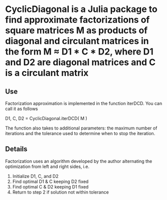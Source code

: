 # CyclicDiagonal is a Julia package to find approximate factorizations of square matrices M as products of diagonal and circulant matrices in the form M ≈ D1 * C * D2, where D1 and D2 are diagonal matrices and C is a circulant matrix

## Use
Factorization approximation is implemented in the function iterDCD. You can call it as follows

  D1, C, D2 = CyclicDiagonal.iterDCD( M )

The function also takes to additional parameters: the maximum number of iterations and the tolerance used to determine when to stop the iteration.

## Details
Factorization uses an algorithm developed by the author alternating the optimization from left and right sides, i.e.

1. Initialize D1, C, and D2
2. Find optimal D1 & C keeping D2 fixed
3. Find optimal C & D2 keeping D1 fixed
4. Return to step 2 if solution not within tolerance
